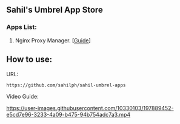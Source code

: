 ## Sahil's Umbrel App Store

### Apps List:

1. Nginx Proxy Manager. [[Guide](https://github.com/sahilph/sahil-umbrel-apps/wiki/How-to-use-Nginx-Proxy-Manager-on-your-Umbrel)]


## How to use:

URL: 
```
https://github.com/sahilph/sahil-umbrel-apps
```

Video Guide:

https://user-images.githubusercontent.com/10330103/197889452-e5cd7e96-3233-4a09-b475-94b754adc7a3.mp4
